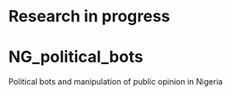 # Research in progress
# NG_political_bots
Political bots and manipulation of public opinion in Nigeria


